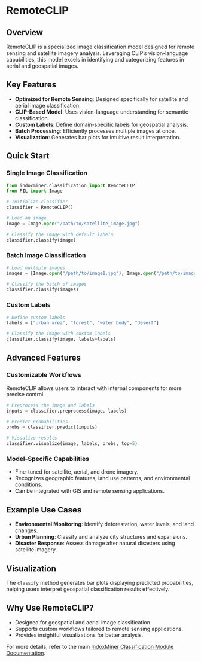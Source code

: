 # RemoteCLIP

## Overview

RemoteCLIP is a specialized image classification model designed for remote sensing and satellite imagery analysis. Leveraging CLIP’s vision-language capabilities, this model excels in identifying and categorizing features in aerial and geospatial images.

## Key Features

- **Optimized for Remote Sensing**: Designed specifically for satellite and aerial image classification.
- **CLIP-Based Model**: Uses vision-language understanding for semantic classification.
- **Custom Labels**: Define domain-specific labels for geospatial analysis.
- **Batch Processing**: Efficiently processes multiple images at once.
- **Visualization**: Generates bar plots for intuitive result interpretation.

## Quick Start

### Single Image Classification

```python
from indoxminer.classification import RemoteCLIP
from PIL import Image

# Initialize classifier
classifier = RemoteCLIP()

# Load an image
image = Image.open("/path/to/satellite_image.jpg")

# Classify the image with default labels
classifier.classify(image)
```

### Batch Image Classification

```python
# Load multiple images
images = [Image.open("/path/to/image1.jpg"), Image.open("/path/to/image2.jpg")]

# Classify the batch of images
classifier.classify(images)
```

### Custom Labels

```python
# Define custom labels
labels = ["urban area", "forest", "water body", "desert"]

# Classify the image with custom labels
classifier.classify(image, labels=labels)
```

## Advanced Features

### Customizable Workflows

RemoteCLIP allows users to interact with internal components for more precise control.

```python
# Preprocess the image and labels
inputs = classifier.preprocess(image, labels)

# Predict probabilities
probs = classifier.predict(inputs)

# Visualize results
classifier.visualize(image, labels, probs, top=5)
```

### Model-Specific Capabilities

- Fine-tuned for satellite, aerial, and drone imagery.
- Recognizes geographic features, land use patterns, and environmental conditions.
- Can be integrated with GIS and remote sensing applications.

## Example Use Cases

- **Environmental Monitoring**: Identify deforestation, water levels, and land changes.
- **Urban Planning**: Classify and analyze city structures and expansions.
- **Disaster Response**: Assess damage after natural disasters using satellite imagery.

## Visualization

The `classify` method generates bar plots displaying predicted probabilities, helping users interpret geospatial classification results effectively.

## Why Use RemoteCLIP?

- Designed for geospatial and aerial image classification.
- Supports custom workflows tailored to remote sensing applications.
- Provides insightful visualizations for better analysis.

For more details, refer to the main [IndoxMiner Classification Module Documentation](./Classification_Module.md).

